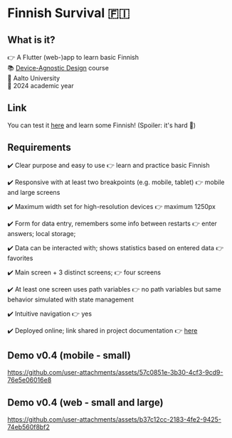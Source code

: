 # Finnish Survival 🇫🇮

## What is it?
👉 A Flutter (web-)app to learn basic Finnish
<br/>
📚 [Device-Agnostic Design](https://fitech101.aalto.fi/courses/device-agnostic-design) course
<br/>
🏫 Aalto University
<br/>
📆 2024 academic year

## Link
You can test it [here](https://gianlucaromeo.github.io/finnish-survival/) and learn some Finnish! (Spoiler: it's hard 🫤)

## Requirements
✔️ Clear purpose and easy to use 👉 learn and practice basic Finnish
<br/>

✔️ Responsive with at least two breakpoints (e.g. mobile, tablet) 👉 mobile and large screens
<br/>

✔️ Maximum width set for high-resolution devices 👉 maximum 1250px
<br/>

✔️ Form for data entry, remembers some info between restarts 👉 enter answers; local storage;
<br/>

✔️ Data can be interacted with; shows statistics based on entered data 👉 favorites
<br/>

✔️ Main screen + 3 distinct screens; 👉 four screens
<br/>

✔️ At least one screen uses path variables 👉 no path variables but same behavior simulated with state management
<br/>

✔️ Intuitive navigation 👉 yes
<br/>

✔️ Deployed online; link shared in project documentation 👉 [here](https://gianlucaromeo.github.io/finnish-survival/)
<br/>

## Demo v0.4 (mobile - small)
https://github.com/user-attachments/assets/57c0851e-3b30-4cf3-9cd9-76e5e06016e8

## Demo v0.4 (web - small and large)
https://github.com/user-attachments/assets/b37c12cc-2183-4fe2-9425-74eb560f8bf2
